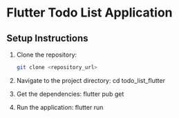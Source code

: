 # Flutter Todo List Application

## Setup Instructions

1. Clone the repository:
   ```sh
   git clone <repository_url>
   
2. Navigate to the project directory:
   cd todo_list_flutter

3. Get the dependencies:
   flutter pub get

4. Run the application:
   flutter run



